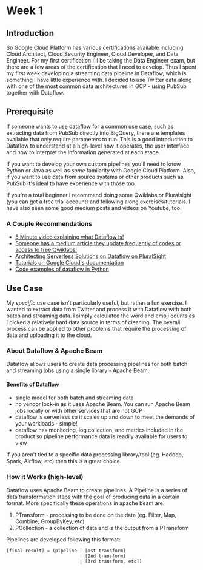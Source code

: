 # Week 1 

## Introduction

So Google Cloud Platform has various certifications available including Cloud Architect, Cloud Security Engineer, Cloud Developer, and Data Engineer. For my first certification I'll be taking the Data Engineer exam, but there are a few areas of the certification that I need to develop. Thus I spent my first week developing a streaming data pipeline in Dataflow, which is something I have little experience with. I decided to use Twitter data along with one of the most common data architectures in GCP - using PubSub together with Dataflow.

## Prerequisite

If someone wants to use dataflow for a common use case, such as extracting data from PubSub directly into BigQuery, there are templates available that only require parameters to run. This is a good introduction to Dataflow to understand at a high-level how it operates, the user interface and how to interpret the information generated at each stage. 

If you want to develop your own custom pipelines you'll need to know Python or Java as well as _some_ familarity with Google Cloud Platform. Also, if you want to use data from source systems or other products such as PubSub it's ideal to have experience with those too.

If you're a total beginner I recommend doing some Qwiklabs or Pluralsight (you can get a free trial account) and following along exercises/tutorials. I have also seen some good medium posts and videos on Youtube, too.

### A Couple Recommendations

* [5 Minute video explaining what Dataflow is!](https://www.youtube.com/watch?v=KalJ0VuEM7s)
* [Someone has a medium article they update frequently of codes or access to free Qwiklabs!](https://medium.com/@sathishvj/qwiklabs-free-codes-gcp-and-aws-e40f3855ffdb)
* [Architecting Serverless Solutions on Dataflow on PluralSight](https://www.pluralsight.com/courses/google-dataflow-architecting-serverless-big-data-solutions)
* [Tutorials on Google Cloud's documentation](https://cloud.google.com/dataflow/docs/samples)
* [Code examples of dataflow in Python](https://github.com/apache/beam/tree/master/sdks/python/apache_beam/examples)

## Use Case

My _specific_ use case isn't particularly useful, but rather a fun exercise. I wanted to extract data from Twitter and process it with Dataflow with both batch and streaming data. I simply calculated the word and emoji counts as I picked a relatively hard data source in terms of cleaning. The overall process can be applied to other problems that require the processing of data and uploading it to the cloud.

### About Dataflow & Apache Beam

Dataflow allows users to create data processing pipelines for both batch and streaming jobs using a single library - Apache Beam.

#### Benefits of Dataflow

* single model for both batch and streaming data
* no vendor lock-in as it uses Apache Beam. You can run Apache Beam jobs locally or with other services that are not GCP
* dataflow is serverless so it scales up and down to meet the demands of your workloads - simple!
* dataflow has monitoring, log collection, and metrics included in the product so pipeline performance data is readily available for users to view

If you aren't tied to a specific data processing library/tool (eg. Hadoop, Spark, Airflow, etc) then this is a great choice.

### How it Works (high-level)

Dataflow uses Apache Beam to create pipelines. A Pipeline is a series of data transformation steps with the goal of producing data in a certain format. More specifically these operations in apache beam are:
1. PTransform - processing to be done on the data (eg. Filter, Map, Combine, GroupByKey, etc)
2. PCollection - a collection of data and is the output from a PTransform

Pipelines are developed following this format:

```
[final result] = (pipeline | [1st transform] 
                           | [2nd transform] 
                           | [3rd transform, etc])
```